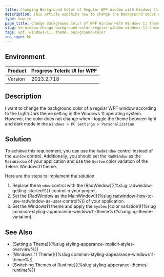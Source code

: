 ```yaml
---
title: Changing Background Color of Regular WPF Window with Windows 11 OS Theme
description: This article explains how to change the background color of a WPF window according to the system setting in the Windows 11 theme.
type: how-to
page_title: Change Background Color of WPF Window with Windows 11 Theme
slug: kb-window-change-background-color-regular-window-windows-11-theme
tags: wpf, windows-11, theme, background-color
res_type: kb
---
```


## Environment

| Product | Progress Telerik UI for WPF |
| ------- | ------------------------- |
| Version | 2023.2.718               |

## Description

I want to change the background color of a regular WPF window according to the Light/Dark theme setting in the Windows 11 operating system. However, the color does not change when I toggle the theme between light and dark mode in the `Windows > PC Settings > Personalization`.

## Solution

To achieve this requirement, you can use the `RadWindow` control instead of the `Window` control. Additionally, you should set the `RadWindow` as the `MainWindow` of your application and use the `System` color variation of the Telerik Windows11 theme.

Here are the steps to implement the solution:

1. Replace the `Window` control with the [RadWindow]({%slug radwindow-getting-started%}) control in your project.
2. Set the [RadWindow as the MainWindow]({%slug radwindow-how-to-use-radwindow-as-user-control%}) of your application.
3. Set the Windows11 theme and apply the `System` [color variation]({%slug common-styling-appearance-windows11-theme%}#changing-theme-variation).

## See Also
- [Setting a Theme]({%slug styling-apperance-implicit-styles-overview%})
- [Windows 11 Theme]({%slug common-styling-appearance-windows11-theme%})
- [Switching Themes at Runtime]({%slug styling-apperance-themes-runtime%})
